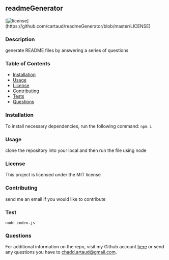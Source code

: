 ## readmeGenerator 
  [![license](https://img.shields.io/github/license/cartaud/readmeGenerator.svg?)](https://github.com/cartaud/readmeGenerator/blob/master/LICENSE)
  ### Description
  generate README files by answering a series of questions
  ### Table of Contents
  - [Installation](https://github.com/cartaud/readmeGenerator#-Installation-)
  - [Usage](https://github.com/cartaud/readmeGenerator#-Usage-)
  - [License](https://github.com/cartaud/readmeGenerator#-License-)
  - [Contributing](https://github.com/cartaud/readmeGenerator#-Contributing-)
  - [Tests](https://github.com/cartaud/readmeGenerator#-Tests-)
  - [Questions](https://github.com/cartaud/readmeGenerator#-Questions-)
  ### Installation
  To install necessary dependencies, run the following command:
  `npm i`
  ### Usage
  clone the repository into your local and then run the file using node
  ### License
  This project is licensed under the MIT license
  ### Contributing
  send me an email if you would like to contribute 
  ### Test
  `node index.js`
  ### Questions
  For additional information on the repo, visit my Github account [here](https://github.com/cartaud ) or send any questions you have to chadd.artaud@gmail.com. 
  